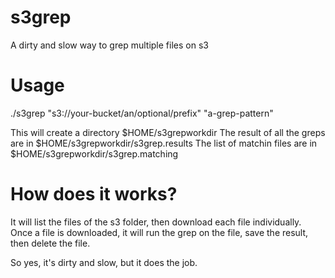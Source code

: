 # s3grep
A dirty and slow way to grep multiple files on s3

# Usage
./s3grep "s3://your-bucket/an/optional/prefix" "a-grep-pattern"

This will create a directory $HOME/s3grepworkdir
The result of all the greps are in $HOME/s3grepworkdir/s3grep.results
The list of matchin files are in $HOME/s3grepworkdir/s3grep.matching

# How does it works?
It will list the files of the s3 folder, then download each file individually.
Once a file is downloaded, it will run the grep on the file, save the result, then delete the file.

So yes, it's dirty and slow, but it does the job.

